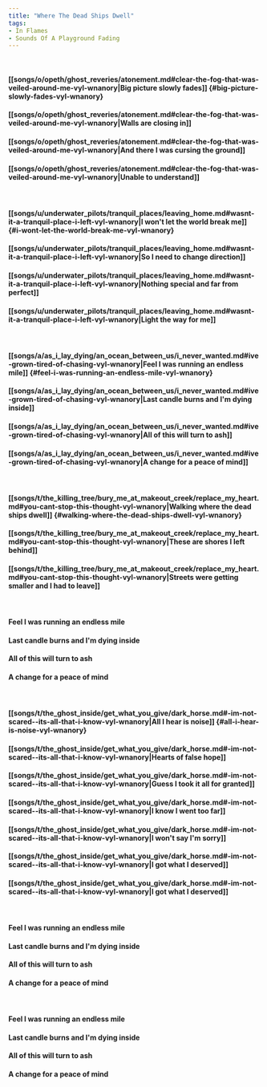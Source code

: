 ```yaml
---
title: "Where The Dead Ships Dwell"
tags:
- In Flames
- Sounds Of A Playground Fading
---
```

&nbsp;
#### [[songs/o/opeth/ghost_reveries/atonement.md#clear-the-fog-that-was-veiled-around-me-vyl-wnanory|Big picture slowly fades]] {#big-picture-slowly-fades-vyl-wnanory}
#### [[songs/o/opeth/ghost_reveries/atonement.md#clear-the-fog-that-was-veiled-around-me-vyl-wnanory|Walls are closing in]]
#### [[songs/o/opeth/ghost_reveries/atonement.md#clear-the-fog-that-was-veiled-around-me-vyl-wnanory|And there I was cursing the ground]]
#### [[songs/o/opeth/ghost_reveries/atonement.md#clear-the-fog-that-was-veiled-around-me-vyl-wnanory|Unable to understand]]
&nbsp;
#### [[songs/u/underwater_pilots/tranquil_places/leaving_home.md#wasnt-it-a-tranquil-place-i-left-vyl-wnanory|I won't let the world break me]] {#i-wont-let-the-world-break-me-vyl-wnanory}
#### [[songs/u/underwater_pilots/tranquil_places/leaving_home.md#wasnt-it-a-tranquil-place-i-left-vyl-wnanory|So I need to change direction]]
#### [[songs/u/underwater_pilots/tranquil_places/leaving_home.md#wasnt-it-a-tranquil-place-i-left-vyl-wnanory|Nothing special and far from perfect]]
#### [[songs/u/underwater_pilots/tranquil_places/leaving_home.md#wasnt-it-a-tranquil-place-i-left-vyl-wnanory|Light the way for me]]
&nbsp;
#### [[songs/a/as_i_lay_dying/an_ocean_between_us/i_never_wanted.md#ive-grown-tired-of-chasing-vyl-wnanory|Feel I was running an endless mile]] {#feel-i-was-running-an-endless-mile-vyl-wnanory}
#### [[songs/a/as_i_lay_dying/an_ocean_between_us/i_never_wanted.md#ive-grown-tired-of-chasing-vyl-wnanory|Last candle burns and I'm dying inside]]
#### [[songs/a/as_i_lay_dying/an_ocean_between_us/i_never_wanted.md#ive-grown-tired-of-chasing-vyl-wnanory|All of this will turn to ash]]
#### [[songs/a/as_i_lay_dying/an_ocean_between_us/i_never_wanted.md#ive-grown-tired-of-chasing-vyl-wnanory|A change for a peace of mind]]
&nbsp;
#### [[songs/t/the_killing_tree/bury_me_at_makeout_creek/replace_my_heart.md#you-cant-stop-this-thought-vyl-wnanory|Walking where the dead ships dwell]] {#walking-where-the-dead-ships-dwell-vyl-wnanory}
#### [[songs/t/the_killing_tree/bury_me_at_makeout_creek/replace_my_heart.md#you-cant-stop-this-thought-vyl-wnanory|These are shores I left behind]]
#### [[songs/t/the_killing_tree/bury_me_at_makeout_creek/replace_my_heart.md#you-cant-stop-this-thought-vyl-wnanory|Streets were getting smaller and I had to leave]]
&nbsp;
#### Feel I was running an endless mile
#### Last candle burns and I'm dying inside
#### All of this will turn to ash
#### A change for a peace of mind
&nbsp;
#### [[songs/t/the_ghost_inside/get_what_you_give/dark_horse.md#-im-not-scared--its-all-that-i-know-vyl-wnanory|All I hear is noise]] {#all-i-hear-is-noise-vyl-wnanory}
#### [[songs/t/the_ghost_inside/get_what_you_give/dark_horse.md#-im-not-scared--its-all-that-i-know-vyl-wnanory|Hearts of false hope]]
#### [[songs/t/the_ghost_inside/get_what_you_give/dark_horse.md#-im-not-scared--its-all-that-i-know-vyl-wnanory|Guess I took it all for granted]]
#### [[songs/t/the_ghost_inside/get_what_you_give/dark_horse.md#-im-not-scared--its-all-that-i-know-vyl-wnanory|I know I went too far]]
#### [[songs/t/the_ghost_inside/get_what_you_give/dark_horse.md#-im-not-scared--its-all-that-i-know-vyl-wnanory|I won't say I'm sorry]]
#### [[songs/t/the_ghost_inside/get_what_you_give/dark_horse.md#-im-not-scared--its-all-that-i-know-vyl-wnanory|I got what I deserved]]
#### [[songs/t/the_ghost_inside/get_what_you_give/dark_horse.md#-im-not-scared--its-all-that-i-know-vyl-wnanory|I got what I deserved]]
&nbsp;
#### Feel I was running an endless mile
#### Last candle burns and I'm dying inside
#### All of this will turn to ash
#### A change for a peace of mind
&nbsp;
#### Feel I was running an endless mile
#### Last candle burns and I'm dying inside
#### All of this will turn to ash
#### A change for a peace of mind
